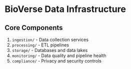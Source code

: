 # BioVerse Data Infrastructure

## Core Components

1. `ingestion/` - Data collection services
2. `processing/` - ETL pipelines
3. `storage/` - Databases and data lakes
4. `monitoring/` - Data quality and pipeline health
5. `compliance/` - Privacy and security controls
